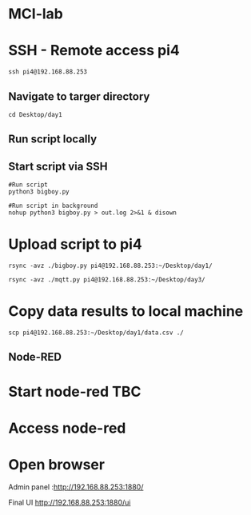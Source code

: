 # MCI-lab

# SSH - Remote access pi4

```
ssh pi4@192.168.88.253
```

## Navigate to targer directory

```
cd Desktop/day1
```

## Run script locally

## Start script via SSH

```
#Run script
python3 bigboy.py

#Run script in background
nohup python3 bigboy.py > out.log 2>&1 & disown
```

# Upload script to pi4

```
rsync -avz ./bigboy.py pi4@192.168.88.253:~/Desktop/day1/

rsync -avz ./mqtt.py pi4@192.168.88.253:~/Desktop/day3/
```

# Copy data results to local machine

```
scp pi4@192.168.88.253:~/Desktop/day1/data.csv ./

```

## Node-RED

# Start node-red TBC

# Access node-red

# Open browser

Admin panel :http://192.168.88.253:1880/

Final UI http://192.168.88.253:1880/ui
